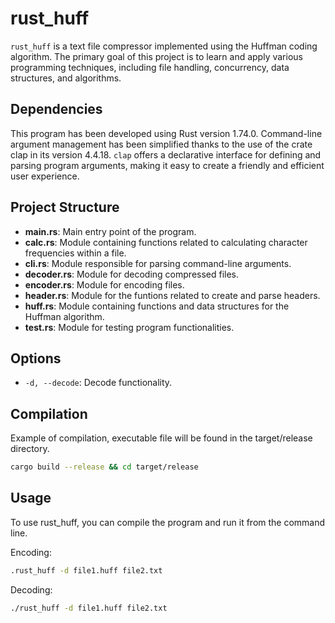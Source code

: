# rust_huff

`rust_huff` is a text file compressor implemented using the Huffman coding algorithm. The primary goal of this project is to learn and apply various programming techniques, including file handling, concurrency, data structures, and algorithms.

## Dependencies

This program has been developed using Rust version 1.74.0. Command-line argument management has been simplified thanks to the use of the crate clap in its version 4.4.18. `clap` offers a declarative interface for defining and parsing program arguments, making it easy to create a friendly and efficient user experience. 

## Project Structure

 - **main.rs**: Main entry point of the program.
 - **calc.rs**: Module containing functions related to calculating character frequencies within a file.
 - **cli.rs**: Module responsible for parsing command-line arguments.
 - **decoder.rs**: Module for decoding compressed files.
 - **encoder.rs**: Module for encoding files.
 - **header.rs**: Module for the funtions related to create and parse headers.
 - **huff.rs**: Module containing functions and data structures for the Huffman algorithm.
 - **test.rs**: Module for testing program functionalities.

## Options

- `-d, --decode`: Decode functionality.

## Compilation

Example of compilation, executable file will be found in the target/release directory.

```bash
cargo build --release && cd target/release
```

## Usage

To use rust_huff, you can compile the program and run it from the command line.

Encoding:

```bash
.rust_huff -d file1.huff file2.txt
```

Decoding: 

```bash
./rust_huff -d file1.huff file2.txt
```
